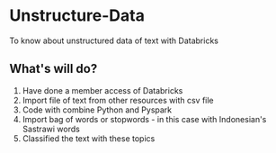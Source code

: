 # Unstructure-Data
To know about unstructured data of text with Databricks

## What's will do?
1. Have done a member access of Databricks
2. Import file of text from other resources with csv file
3. Code with combine Python and Pyspark
4. Import bag of words or stopwords - in this case with Indonesian's Sastrawi words
5. Classified the text with these topics

